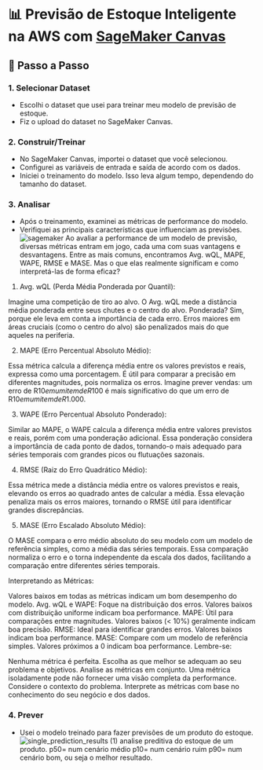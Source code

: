 # 📊 Previsão de Estoque Inteligente na AWS com [SageMaker Canvas](https://aws.amazon.com/pt/sagemaker/canvas/)




## 🚀 Passo a Passo

### 1. Selecionar Dataset
-   Escolhi o dataset que usei para treinar meu modelo de previsão de estoque.
-   Fiz o upload do dataset no SageMaker Canvas.

### 2. Construir/Treinar

-   No SageMaker Canvas, importei o dataset que você selecionou.
-   Configurei as variáveis de entrada e saída de acordo com os dados.
-   Iniciei o treinamento do modelo. Isso leva algum tempo, dependendo do tamanho do dataset.

### 3. Analisar

-   Após o treinamento, examinei as métricas de performance do modelo.
-   Verifiquei as principais características que influenciam as previsões.
![sagemaker](https://github.com/davidgoulart-dev/lab-aws-sagemaker-canvas-estoque/assets/119085211/ceeac1f6-04f3-4239-a56a-1fdf644ceb74)
Ao avaliar a performance de um modelo de previsão, diversas métricas entram em jogo, cada uma com suas vantagens e desvantagens. Entre as mais comuns, encontramos Avg. wQL, MAPE, WAPE, RMSE e MASE. Mas o que elas realmente significam e como interpretá-las de forma eficaz?

1. Avg. wQL (Perda Média Ponderada por Quantil):

Imagine uma competição de tiro ao alvo. O Avg. wQL mede a distância média ponderada entre seus chutes e o centro do alvo. Ponderada? Sim, porque ele leva em conta a importância de cada erro. Erros maiores em áreas cruciais (como o centro do alvo) são penalizados mais do que aqueles na periferia.

2. MAPE (Erro Percentual Absoluto Médio):

Essa métrica calcula a diferença média entre os valores previstos e reais, expressa como uma porcentagem. É útil para comparar a precisão em diferentes magnitudes, pois normaliza os erros. Imagine prever vendas: um erro de R$10 em um item de R$100 é mais significativo do que um erro de R$10 em um item de R$1.000.

3. WAPE (Erro Percentual Absoluto Ponderado):

Similar ao MAPE, o WAPE calcula a diferença média entre valores previstos e reais, porém com uma ponderação adicional. Essa ponderação considera a importância de cada ponto de dados, tornando-o mais adequado para séries temporais com grandes picos ou flutuações sazonais.

4. RMSE (Raiz do Erro Quadrático Médio):

Essa métrica mede a distância média entre os valores previstos e reais, elevando os erros ao quadrado antes de calcular a média. Essa elevação penaliza mais os erros maiores, tornando o RMSE útil para identificar grandes discrepâncias.

5. MASE (Erro Escalado Absoluto Médio):

O MASE compara o erro médio absoluto do seu modelo com um modelo de referência simples, como a média das séries temporais. Essa comparação normaliza o erro e o torna independente da escala dos dados, facilitando a comparação entre diferentes séries temporais.

Interpretando as Métricas:

Valores baixos em todas as métricas indicam um bom desempenho do modelo.
Avg. wQL e WAPE: Foque na distribuição dos erros. Valores baixos com distribuição uniforme indicam boa performance.
MAPE: Útil para comparações entre magnitudes. Valores baixos (< 10%) geralmente indicam boa precisão.
RMSE: Ideal para identificar grandes erros. Valores baixos indicam boa performance.
MASE: Compare com um modelo de referência simples. Valores próximos a 0 indicam boa performance.
Lembre-se:

Nenhuma métrica é perfeita. Escolha as que melhor se adequam ao seu problema e objetivos.
Analise as métricas em conjunto. Uma métrica isoladamente pode não fornecer uma visão completa da performance.
Considere o contexto do problema. Interprete as métricas com base no conhecimento do seu negócio e dos dados.

### 4. Prever

-   Usei o modelo treinado para fazer previsões de um produto do estoque.
![single_prediction_results (1)](https://github.com/davidgoulart-dev/lab-aws-sagemaker-canvas-estoque/assets/119085211/14947cac-c0a1-4da1-a54f-a8741cda467c)
analise preditiva do estoque de um produto.
p50= num cenário médio
p10= num cenário ruim
p90= num cenário bom, ou seja o melhor resultado.



